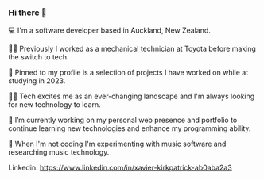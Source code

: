 ### Hi there 👋

💻 I'm a software developer based in Auckland, New Zealand. 

👨‍🔧 Previously I worked as a mechanical technician at Toyota before making the switch to tech.  

📌 Pinned to my profile is a selection of projects I have worked on while at studying in 2023. 

👨‍💻 Tech excites me as an ever-changing landscape and I'm always looking for new technology to learn.

🔭 I’m currently working on my personal web presence and portfolio to continue learning new technologies and enhance my programming ability. 

🧬 When I'm not coding I'm experimenting with music software and researching music technology. 

Linkedin: https://www.linkedin.com/in/xavier-kirkpatrick-ab0aba2a3
<!--
**xavier-kirkpatrick/xavier-kirkpatrick** is a ✨ _special_ ✨ repository because its `README.md` (this file) appears on your GitHub profile.

Here are some ideas to get you started:

- 🔭 I’m currently working on ...
- 🌱 I’m currently learning ...
- 👯 I’m looking to collaborate on ...
- 🤔 I’m looking for help with ...
- 💬 Ask me about ...
- 📫 How to reach me: ...
- 😄 Pronouns: ...
- ⚡ Fun fact: ...
-->
